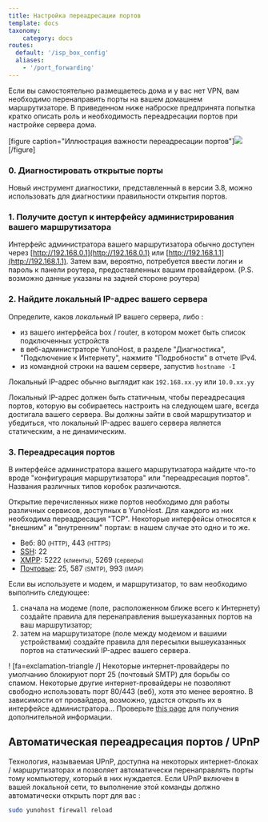 ```yaml
---
title: Настройка переадресации портов
template: docs
taxonomy:
    category: docs
routes:
  default: '/isp_box_config'
  aliases:
    - '/port_forwarding'
---
```


Если вы самостоятельно размещаетесь дома и у вас нет VPN, вам необходимо перенаправить порты на вашем домашнем маршрутизаторе. В приведенном ниже наброске предпринята попытка кратко описать роль и необходимость переадресации портов при настройке сервера дома.

[figure caption="Иллюстрация важности переадресации портов"]![](image://portForwarding_en.png)[/figure]

### 0. Диагностировать открытые порты

Новый инструмент диагностики, представленный в версии 3.8, можно использовать для диагностики правильности открытия портов.

### 1. Получите доступ к интерфейсу администрирования вашего маршрутизатора

Интерфейс администратора вашего маршрутизатора обычно доступен через [http://192.168.0.1](http://192.168.0.1) или [http://192.168.1.1](http://192.168.1.1). Затем вам, вероятно, потребуется ввести логин и пароль к панели роутера, предоставленных вашим провайдером. (P.S. возможно данные указаны на задней стороне роутера)

### 2. Найдите локальный IP-адрес вашего сервера

Определите, каков *локальный* IP вашего сервера, либо :

- из вашего интерфейса box / router, в котором может быть список подключенных устройств
- в веб-администраторе YunoHost, в разделе "Диагностика", "Подключение к Интернету", нажмите "Подробности" в отчете IPv4.
- из командной строки на вашем сервере, запустив `hostname -I`

Локальный IP-адрес обычно выглядит как `192.168.xx.yy` или `10.0.xx.yy`

Локальный IP-адрес должен быть статичным, чтобы переадресация портов, которую вы собираетесь настроить на следующем шаге, всегда достигала вашего сервера. Вы должны зайти в свой маршрутизатор и убедиться, что локальный IP-адрес вашего сервера является статическим, а не динамическим.

### 3. Переадресация портов

В интерфейсе администратора вашего маршрутизатора найдите что-то вроде "конфигурация маршрутизатора" или "переадресация портов". Названия различных типов коробок различаются.

Открытие перечисленных ниже портов необходимо для работы различных сервисов, доступных в YunoHost. Для каждого из них необходима переадресация "TCP". Некоторые интерфейсы относятся к "внешним" и "внутренним" портам: в нашем случае это одно и то же.

- Веб: 80 <small>(HTTP)</small>, 443 <small>(HTTPS)</small>
- [SSH](/administer/admin_guide/command_line): 22
- [XMPP](https://wikipedia.org/wiki/XMPP): 5222 <small>(клиенты)</small>, 5269 <small>(серверы)</small>
- [Почтовые](/administer/admin_guide/email): 25, 587 <small>(SMTP)</small>, 993 <small>(IMAP)</small>

Если вы используете и модем, и маршрутизатор, то вам необходимо выполнить следующее:

1. сначала на модеме (поле, расположенном ближе всего к Интернету) создайте правила для перенаправления вышеуказанных портов на ваш маршрутизатор;
2. затем на маршрутизаторе (поле между модемом и вашими устройствами) создайте правила для пересылки вышеуказанных портов на статический IP-адрес вашего сервера.

! [fa=exclamation-triangle /] Некоторые интернет-провайдеры по умолчанию блокируют порт 25 (почтовый SMTP) для борьбы со спамом. Некоторые другие интернет-провайдеры не позволяют свободно использовать порт 80/443 (веб), хотя это менее вероятно. В зависимости от провайдера, возможно, удастся открыть их в интерфейсе администратора... Проверьте [this page](/install/providers/isp/) для получения дополнительной информации.

## Автоматическая переадресация портов / UPnP

Технология, называемая UPnP, доступна на некоторых интернет-блоках / маршрутизаторах и позволяет автоматически перенаправлять порты тому компьютеру, который в них нуждается. Если UPnP включен в вашей локальной сети, то выполнение этой команды должно автоматически открыть порт для вас :

```bash
sudo yunohost firewall reload
```
